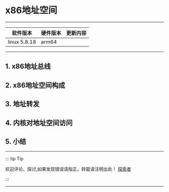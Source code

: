 
# x86地址空间

---

| 软件版本  | 硬件版本 | 更新内容 |
|---------|--------|----------|
|linux 5.8.18| arm64   |        |

---
## 1. x86地址总线
## 2. x86地址空间构成
## 3. 地址转发
## 4. 内核对地址空间访问
## 5. 小结

---
::: tip Tip 

欢迎评论、探讨,如果发现错误请指正。转载请注明出处！ [探索者](http://www.tsz.wiki) 

:::


---
<Vssue :title="$title"/>
